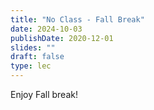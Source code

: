 ```yaml
---
title: "No Class - Fall Break"
date: 2024-10-03
publishDate: 2020-12-01
slides: ""
draft: false
type: lec
---
```


Enjoy Fall break!

